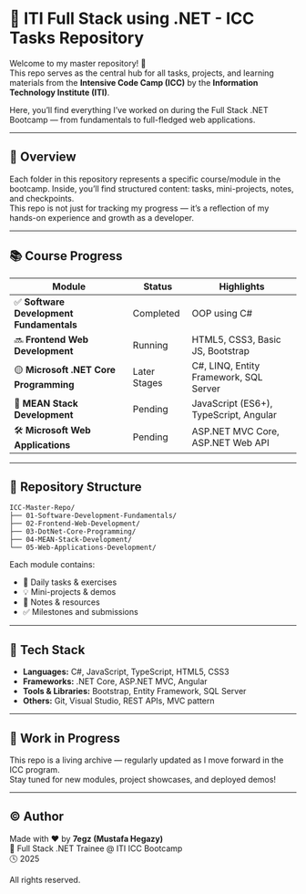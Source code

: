 
# 🚀 ITI Full Stack using .NET - ICC Tasks Repository

Welcome to my master repository! 👋  
This repo serves as the central hub for all tasks, projects, and learning materials from the **Intensive Code Camp (ICC)** by the **Information Technology Institute (ITI)**.

Here, you’ll find everything I’ve worked on during the Full Stack .NET Bootcamp — from fundamentals to full-fledged web applications.

---

## 📌 Overview

Each folder in this repository represents a specific course/module in the bootcamp. Inside, you’ll find structured content: tasks, mini-projects, notes, and checkpoints.  
This repo is not just for tracking my progress — it’s a reflection of my hands-on experience and growth as a developer.

---

## 📚 Course Progress

| Module                                 | Status         | Highlights                                 |
|----------------------------------------|----------------|---------------------------------------------|
| ✅ **Software Development Fundamentals**  | Completed      | OOP using C#                                |
| 🔜 **Frontend Web Development**          | Running       | HTML5, CSS3, Basic JS, Bootstrap  |
| 🟡 **Microsoft .NET Core Programming**   | Later Stages   | C#, LINQ, Entity Framework, SQL Server      |
| 🔧 **MEAN Stack Development**            | Pending        | JavaScript (ES6+), TypeScript, Angular      |
| 🛠️ **Microsoft Web Applications**        | Pending        | ASP.NET MVC Core, ASP.NET Web API           |

---

## 📁 Repository Structure

```
ICC-Master-Repo/
├── 01-Software-Development-Fundamentals/
├── 02-Frontend-Web-Development/
├── 03-DotNet-Core-Programming/
├── 04-MEAN-Stack-Development/
└── 05-Web-Applications-Development/
```

Each module contains:
- 📄 Daily tasks & exercises  
- 💡 Mini-projects & demos  
- 📝 Notes & resources  
- ✅ Milestones and submissions  

---

## 🧰 Tech Stack

- **Languages:** C#, JavaScript, TypeScript, HTML5, CSS3  
- **Frameworks:** .NET Core, ASP.NET MVC, Angular  
- **Tools & Libraries:** Bootstrap, Entity Framework, SQL Server  
- **Others:** Git, Visual Studio, REST APIs, MVC pattern

---

## 🚧 Work in Progress

This repo is a living archive — regularly updated as I move forward in the ICC program.  
Stay tuned for new modules, project showcases, and deployed demos!

---

## © Author

Made with ❤️ by **7egz (Mustafa Hegazy)**  
📍 Full Stack .NET Trainee @ ITI ICC Bootcamp  
🕓 2025

All rights reserved.
